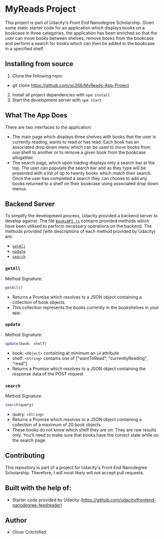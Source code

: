 # MyReads Project
This project is part of Udacity's Front End Nanodegree Scholarship.
Given some static starter code for an application which displays books on a bookcase in three categories, the application has been enriched so that the user can move books between shelves, remove books from the bookcase and perform a search for books which can then be added to the bookcase in a specified shelf.

## Installing from source
1. Clone the following repo:
 * git clone https://github.com/oc266/MyReads-App-Project
2. Install all project dependencies with `npm install`
3. Start the development server with `npm start`

## What The App Does
There are two interfaces to the application:
* The main page which displays three shelves with books that the user is currently reading, wants to read or has read. Each book has an associated drop down menu which can be used to move books from one shelf to another or to remove a given book from the bookcase altogether.
* The search page, which upon loading displays only a search bar at the top. The user can populate the search bar and as they type will be presented with a list of up to twenty books which match their search. Once the user has completed a search they can choose to add any books returned to a shelf on their bookcase using associated drop down menus.

## Backend Server
To simplify the development process, Udacity provided a backend server to develop against. The file [`BooksAPI.js`](src/BooksAPI.js) contains provided methods which have been utilised to perform necessary operations on the backend. The methods provided (with descriptions of each method provided by Udacity) are:

* [`getAll`](#getall)
* [`update`](#update)
* [`search`](#search)

### `getAll`
Method Signature:

```js
getAll()
```

* Returns a Promise which resolves to a JSON object containing a collection of book objects.
* This collection represents the books currently in the bookshelves in your app.

### `update`
Method Signature:

```js
update(book, shelf)
```

* book: `<Object>` containing at minimum an `id` attribute
* shelf: `<String>` contains one of ["wantToRead", "currentlyReading", "read"]  
* Returns a Promise which resolves to a JSON object containing the response data of the POST request

### `search`
Method Signature:

```js
search(query)
```

* query: `<String>`
* Returns a Promise which resolves to a JSON object containing a collection of a maximum of 20 book objects.
* These books do not know which shelf they are on. They are raw results only. You'll need to make sure that books have the correct state while on the search page.

## Contributing
This repository is part of a project for Udacity's Front End Nanodegree Scholarship. Therefore, I will most likely will not accept pull requests.

## Built with the help of:
* Starter code provided by Udacity (https://github.com/udacity/frontend-nanodegree-feedreader)

## Author
* Oliver Critchifled
